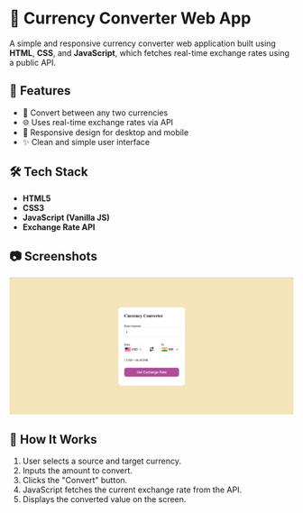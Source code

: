 # 💱 Currency Converter Web App

A simple and responsive currency converter web application built using **HTML**, **CSS**, and **JavaScript**, which fetches real-time exchange rates using a public API.

## 🚀 Features

- 🔄 Convert between any two currencies
- 🌐 Uses real-time exchange rates via API
- 📱 Responsive design for desktop and mobile
- ✨ Clean and simple user interface

## 🛠️ Tech Stack

- **HTML5**
- **CSS3**
- **JavaScript (Vanilla JS)**
- **Exchange Rate API** 

## 📷 Screenshots

 ![App Screenshot](Currency_Convertor.png)


## 🔧 How It Works

1. User selects a source and target currency.
2. Inputs the amount to convert.
3. Clicks the "Convert" button.
4. JavaScript fetches the current exchange rate from the API.
5. Displays the converted value on the screen.


